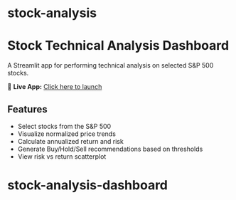 # stock-analysis

# Stock Technical Analysis Dashboard

A Streamlit app for performing technical analysis on selected S&P 500 stocks.

🔗 **Live App:** [Click here to launch](https://thoms509-stock-analysis-stock-app4-bbqlau.streamlit.app/)

## Features

- Select stocks from the S&P 500
- Visualize normalized price trends
- Calculate annualized return and risk
- Generate Buy/Hold/Sell recommendations based on thresholds
- View risk vs return scatterplot
# stock-analysis-dashboard
